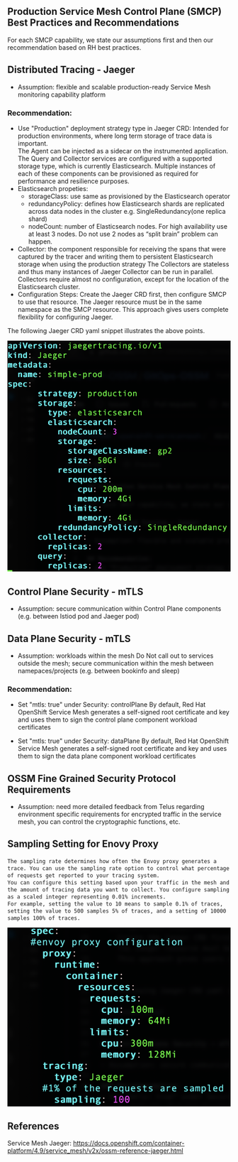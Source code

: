 ## Production Service Mesh Control Plane (SMCP) Best Practices and Recommendations

For each SMCP capability, we state our assumptions first and then our recommendation based on RH best practices.

## Distributed Tracing - Jaeger  

- Assumption: flexible and scalable production-ready Service Mesh monitoring capability platform

### Recommendation:
- Use "Production" deployment strategy type in Jaeger CRD:
    Intended for production environments, where long term storage of trace data is important.  
    The Agent can be injected as a sidecar on the instrumented application. 
    The Query and Collector services are configured with a supported storage type, which is currently Elasticsearch. 
    Multiple instances of each of these components can be provisioned as required for performance and resilience purposes.
- Elasticsearch propeties:
    - storageClass: use same as provisioned by the Elasticsearch operator
    - redundancyPolicy: defines how Elasticsearch shards are replicated across data nodes in the cluster
        e.g. SingleRedundancy(one replica shard)
    - nodeCount: number of Elasticsearch nodes. For high availability use at least 3 nodes. 
        Do not use 2 nodes as “split brain” problem can happen.
- Collector: the component responsible for receiving the spans that were captured by the tracer and 
    writing them to persistent Elasticsearch storage when using the production strategy
    The Collectors are stateless and thus many instances of Jaeger Collector can be run in parallel. 
    Collectors require almost no configuration, except for the location of the Elasticsearch cluster.
- Configuration Steps:
    Create the Jaeger CRD first, then configure SMCP to use that resource. 
    The Jaeger resource must be in the same namespace as the SMCP resource. 
    This approach gives users complete flexibility for configuring Jaeger.


The following Jaeger CRD yaml snippet illustrates the above points.

![](jaeger.png)


## Control Plane Security - mTLS

- Assumption: secure communication within Control Plane components (e.g. between Istiod pod and Jaeger pod)

## Data Plane Security - mTLS

- Assumption: workloads within the mesh Do Not call out to services outside the mesh; secure communication within the mesh between namepaces/projects (e.g. between bookinfo and sleep)

### Recommendation:
- Set "mtls: true" under Security: controlPlane
    By default, Red Hat OpenShift Service Mesh generates a self-signed root certificate and key and uses them to sign the control plane component workload certificates

- Set "mtls: true" under Security: dataPlane
    By default, Red Hat OpenShift Service Mesh generates a self-signed root certificate and key and uses them to sign the data plane component workload certificates
    
    
## OSSM Fine Grained Security Protocol Requirements

- Assumption: need more detailed feedback from Telus regarding environment specific requirements for encrypted traffic in the service mesh, you can control the cryptographic functions, etc.
    
## Sampling Setting for Enovy Proxy

    The sampling rate determines how often the Envoy proxy generates a trace. You can use the sampling rate option to control what percentage of requests get reported to your tracing system. 
    You can configure this setting based upon your traffic in the mesh and the amount of tracing data you want to collect. You configure sampling as a scaled integer representing 0.01% increments. 
    For example, setting the value to 10 means to sample 0.1% of traces, setting the value to 500 samples 5% of traces, and a setting of 10000 samples 100% of traces.

![](sampling.png)

## References

Service Mesh Jaeger:
https://docs.openshift.com/container-platform/4.9/service_mesh/v2x/ossm-reference-jaeger.html
